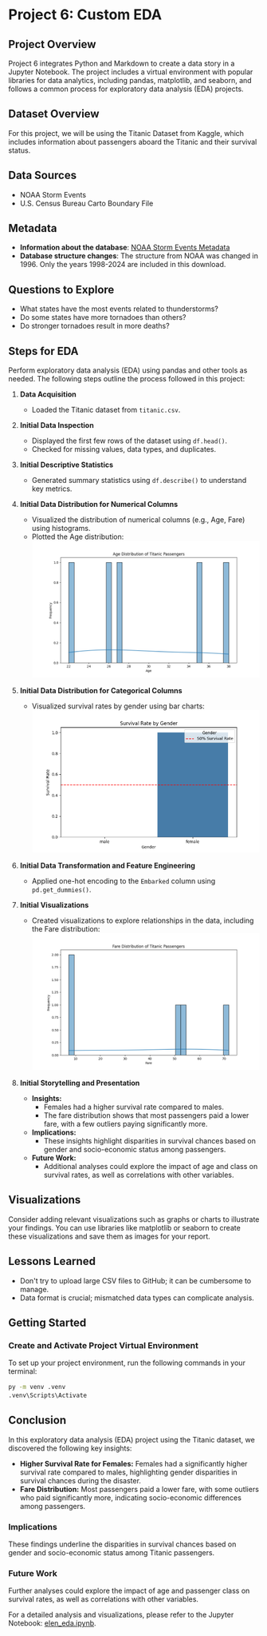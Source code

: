 # Project 6: Custom EDA

## Project Overview
Project 6 integrates Python and Markdown to create a data story in a Jupyter Notebook. The project includes a virtual environment with popular libraries for data analytics, including pandas, matplotlib, and seaborn, and follows a common process for exploratory data analysis (EDA) projects.

## Dataset Overview
For this project, we will be using the Titanic Dataset from Kaggle, which includes information about passengers aboard the Titanic and their survival status.

## Data Sources
- NOAA Storm Events
- U.S. Census Bureau Carto Boundary File

## Metadata
- **Information about the database**: [NOAA Storm Events Metadata](https://www.ncdc.noaa.gov/stormevents/faq)
- **Database structure changes**: The structure from NOAA was changed in 1996. Only the years 1998-2024 are included in this download.

## Questions to Explore
- What states have the most events related to thunderstorms?
- Do some states have more tornadoes than others?
- Do stronger tornadoes result in more deaths?

## Steps for EDA

Perform exploratory data analysis (EDA) using pandas and other tools as needed. The following steps outline the process followed in this project:

1. **Data Acquisition**
   - Loaded the Titanic dataset from `titanic.csv`.

2. **Initial Data Inspection**
   - Displayed the first few rows of the dataset using `df.head()`.
   - Checked for missing values, data types, and duplicates.

3. **Initial Descriptive Statistics**
   - Generated summary statistics using `df.describe()` to understand key metrics.

4. **Initial Data Distribution for Numerical Columns**
   - Visualized the distribution of numerical columns (e.g., Age, Fare) using histograms.
   - Plotted the Age distribution:
     ![Age Distribution of Titanic Passengers](age_distribution.png)

5. **Initial Data Distribution for Categorical Columns**
   - Visualized survival rates by gender using bar charts:
     ![Survival Rate by Gender](survival_rate_by_gender.png)

6. **Initial Data Transformation and Feature Engineering**
   - Applied one-hot encoding to the `Embarked` column using `pd.get_dummies()`.

7. **Initial Visualizations**
   - Created visualizations to explore relationships in the data, including the Fare distribution:
     ![Fare Distribution of Titanic Passengers](fare_distribution.png)

8. **Initial Storytelling and Presentation**
   - **Insights:**
     - Females had a higher survival rate compared to males.
     - The fare distribution shows that most passengers paid a lower fare, with a few outliers paying significantly more.
   - **Implications:**
     - These insights highlight disparities in survival chances based on gender and socio-economic status among passengers.
   - **Future Work:**
     - Additional analyses could explore the impact of age and class on survival rates, as well as correlations with other variables.

## Visualizations
Consider adding relevant visualizations such as graphs or charts to illustrate your findings. You can use libraries like matplotlib or seaborn to create these visualizations and save them as images for your report.

## Lessons Learned
- Don't try to upload large CSV files to GitHub; it can be cumbersome to manage.
- Data format is crucial; mismatched data types can complicate analysis.

## Getting Started
### Create and Activate Project Virtual Environment
To set up your project environment, run the following commands in your terminal:

```bash
py -m venv .venv
.venv\Scripts\Activate
```
## Conclusion

In this exploratory data analysis (EDA) project using the Titanic dataset, we discovered the following key insights:

- **Higher Survival Rate for Females:** Females had a significantly higher survival rate compared to males, highlighting gender disparities in survival chances during the disaster.
- **Fare Distribution:** Most passengers paid a lower fare, with some outliers who paid significantly more, indicating socio-economic differences among passengers.

### Implications

These findings underline the disparities in survival chances based on gender and socio-economic status among Titanic passengers.

### Future Work

Further analyses could explore the impact of age and passenger class on survival rates, as well as correlations with other variables.

For a detailed analysis and visualizations, please refer to the Jupyter Notebook: [elen_eda.ipynb](elen_eda.ipynb).

